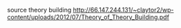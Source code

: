 
source theory building
  http://66.147.244.131/~claytor2/wp-content/uploads/2012/07/Theory_of_Theory_Building.pdf
